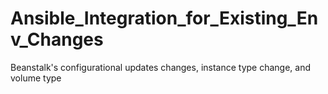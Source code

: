 # Ansible_Integration_for_Existing_Env_Changes
Beanstalk's configurational updates changes, instance type change, and volume type
